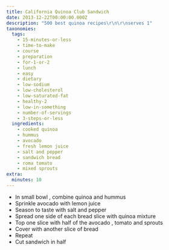 ```yaml
---
title: California Quinoa Club Sandwich
date: 2013-12-22T00:00:00.000Z
description: "500 best quinoa recipes\r\n\r\nserves 1"
taxonomies:
  tags:
    - 15-minutes-or-less
    - time-to-make
    - course
    - preparation
    - for-1-or-2
    - lunch
    - easy
    - dietary
    - low-sodium
    - low-cholesterol
    - low-saturated-fat
    - healthy-2
    - low-in-something
    - number-of-servings
    - 3-steps-or-less
  ingredients:
    - cooked quinoa
    - hummus
    - avocado
    - fresh lemon juice
    - salt and pepper
    - sandwich bread
    - roma tomato
    - mixed sprouts
extra:
  minutes: 10
---
```

 - In small bowl , combine quinoa and hummus
 - Sprinkle avocado with lemon juice
 - Season to taste with salt and pepper
 - Spread one side of each bread slice with quinoa mixture
 - Top one slice with half of the avocado , tomato and sprouts
 - Cover with another slice of bread
 - Repeat
 - Cut sandwich in half
